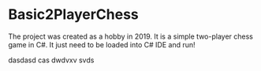 # Basic2PlayerChess
The project was created as a hobby in 2019. It is a simple two-player chess game in C#. 
It just need to be loaded into C# IDE and run!

dasdasd
cas
dwdvxv
svds
